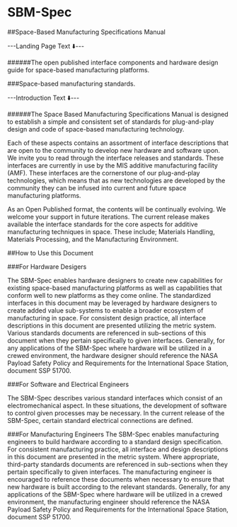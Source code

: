 # SBM-Spec
##Space-Based Manufacturing Specifications Manual

---Landing Page Text :arrow_down:---

######The open published interface components and hardware design guide for space-based manufacturing platforms.

###Space-based manufacturing standards.

---Introduction Text :arrow_down:---

######The Space Based Manufacturing Specifications Manual is designed to establish a simple and consistent set of standards for plug-and-play design and code of space-based manufacturing technology.

Each of these aspects contains an assortment of interface descriptions that are open to the community to develop new hardware and software upon. We invite you to read through the interface releases and standards. These interfaces are currently in use by the MIS additive manufacturing facility (AMF). These interfaces are the cornerstone of our plug-and-play technologies, which means that as new technologies are developed by the community they can be infused into current and future space
manufacturing platforms.

As an Open Published format, the contents will be continually evolving. We welcome your support in future iterations. The current release makes available the interface standards for the core aspects for additive manufacturing techniques in space. These include; Materials Handling, Materials Processing, and the Manufacturing Environment.

##How to Use this Document

###For Hardware Desigers

The SBM-Spec enables hardware designers to create new capabilities for existing space-based manufacturing platforms as well as capabilities that conform well to new platforms as they come online. The standardized interfaces in this document may be leveraged by hardware designers to create added value sub-systems to enable a broader ecosystem of manufacturing in space. For consistent design practice, all interface descriptions in this document are presented utilizing the
metric system. Various standards documents are referenced in sub-sections of this document when they pertain specifically to given interfaces. Generally, for any applications of the SBM-Spec where hardware will be utilized in a crewed environment, the hardware designer should reference the NASA Payload Safety Policy and Requirements for the International Space Station, document SSP 51700.

###For Software and Electrical Engineers

The SBM-Spec describes various standard interfaces which consist of an electromechanical aspect. In these situations, the development of software to control given processes may be necessary. In the current release of the SBM-Spec, certain standard electrical connections are defined.

###For Manufacturing Engineers
The SBM-Spec enables manufacturing engineers to build hardware according to a standard design specification. For consistent manufacturing practice, all interface and design descriptions in this document are presented in the metric system. Where appropriate, third-party standards documents are referenced in sub-sections when they pertain specifically to given interfaces. The manufacturing engineer is encouraged to reference these documents when necessary to ensure that new hardware
is built according to the relevant standards. Generally, for any applications of the SBM-Spec where hardware will be utilized in a crewed environment, the manufacturing engineer should reference the NASA Payload Safety Policy and Requirements for the International Space Station, document SSP 51700.
